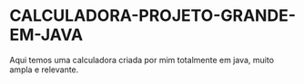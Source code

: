 # CALCULADORA-PROJETO-GRANDE-EM-JAVA
Aqui temos uma calculadora criada por mim totalmente em java, muito ampla e relevante.
